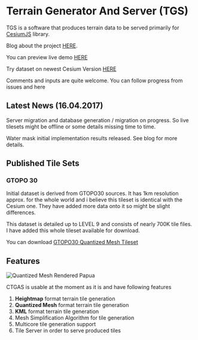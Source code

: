 # Terrain Generator And Server (TGS)
TGS is a software that produces terrain data to be served primarily for [CesiumJS](cesiumjs.org) library.

Blog about the project [HERE](http://blog.terrainserver.com/).

You can preview live demo [HERE](http://www.terrainserver.com/) 

Try dataset on newest Cesium Version [HERE](http://cesiumjs.org/Cesium/Apps/Sandcastle/?src=Hello%20World.html&label=Showcases&gist=00c9a6768cb8260764f82348a4e12fae)

Comments and inputs are quite welcome. You can follow progress from issues and here

## Latest News (16.04.2017)

Server migration and database generation / migration on progress. So live tilesets might be offline or some details missing time to time.

Water mask initial implementation results released. See blog for more details. 

## Published Tile Sets
### GTOPO 30
Initial dataset is derived from GTOPO30 sources. It has 1km resolution approx. for the whole world and i believe this tileset is identical with the Cesium one. They have added more data onto it so might be slight differences.

This dataset is detailed up to LEVEL 9  and consists of nearly 700K tile files. I have added this whole tileset available for download.

You can download [GTOPO30 Quantized Mesh Tileset](https://dl.dropboxusercontent.com/s/mplbvp84qtw6kko/Gtopo30QuantizedMesh.zip)


## Features
![Quantized Mesh Rendered Papua](https://dl.dropboxusercontent.com/s/f9dvgh7nwjpms60/6.png?dl=0)

CTGAS is usable at the moment as it is and have following features

1. **Heightmap** format terrain tile generation
2. **Quantized Mesh** format terrain tile generation
3. **KML** format terrain tile generation
4. Mesh Simplification Algorithm for tile generation
5. Multicore tile generation support
6. Tile Server in order to serve produced tiles

